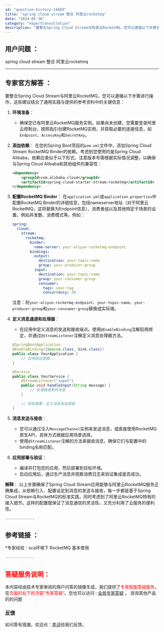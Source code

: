 ```yaml
---
id: "question-history-14809"
title: "spring cloud stream 整合 阿里云rocketmq"
date: "2024-05-30"
category: "expertConsultation"
description: "要整合Spring Cloud Stream与阿里云RocketMQ，您可以遵循以下步骤进行操作，这些建议结合了通用实践与提供的参考资料中的关键信息：1. **环境准备**：   - 确保您已有阿里云RocketMQ服务实例。如果尚未创建，您需要登录阿里云控制台，按照指引创建RocketMQ实例，并"
---
```


## 用户问题 ： 
 spring cloud stream 整合 阿里云rocketmq  

---------------
## 专家官方解答 ：

要整合Spring Cloud Stream与阿里云RocketMQ，您可以遵循以下步骤进行操作，这些建议结合了通用实践与提供的参考资料中的关键信息：

1. **环境准备**：
   - 确保您已有阿里云RocketMQ服务实例。如果尚未创建，您需要登录阿里云控制台，按照指引创建RocketMQ实例，并获取必要的连接信息，如`Endpoint`、`AccessKey`和`SecretKey`。

2. **添加依赖**：
   在您的Spring Boot项目的`pom.xml`文件中，添加Spring Cloud Stream RocketMQ Binder的依赖。考虑到您使用的是Spring Cloud Alibaba，依赖应类似于以下形式，注意版本号需根据实际情况调整，以确保与Spring Cloud Alibaba和其他组件的兼容性：
   ```xml
   <dependency>
       <groupId>com.alibaba.cloud</groupId>
       <artifactId>spring-cloud-starter-stream-rocketmq</artifactId>
   </dependency>
   ```

3. **配置RocketMQ Binder**：
   在`application.yml`或`application.properties`中配置RocketMQ Binder的详细信息，包括nameserver地址（对于阿里云RocketMQ，这将替换为Endpoint信息）、消费者组以及其他特定于场景的设置，例如并发数、消费模式等。例如：
   ```yaml
   spring:
     cloud:
       stream:
         rocketmq:
           binder:
             name-server: your-aliyun-rocketmq-endpoint
           bindings:
             output:
               destination: your-topic-name
               group: your-producer-group
             input:
               destination: your-topic-name
               group: your-consumer-group
               consumer:
                 tags: your-tag
                 concurrency: 20
   ```
   注意：将`your-aliyun-rocketmq-endpoint`、`your-topic-name`、`your-producer-group`和`your-consumer-group`替换成实际值。

4. **定义消息通道和处理器**：
   - 在应用中定义消息的发送和接收端点。使用`@EnableBinding`注解启用绑定，并通过`@StreamListener`注解定义消息处理器方法。
   ```java
   @SpringBootApplication
   @EnableBinding({Source.class, Sink.class})
   public class YourApplication {
       // 应用启动逻辑...
   }

   @Service
   public class YourService {
       @StreamListener("input")
       public void handleInput(String message) {
           // 处理接收到的消息
       }
       
       // 如有需要，定义消息发送逻辑
   }
   ```

5. **消息发送与接收**：
   - 您可以通过注入`MessageChannel`实例来发送消息，或直接使用RocketMQ原生API，具体方式根据应用场景选择。
   - 使用`@StreamListener`注解的方法来接收消息，确保它们与配置中的binding名称匹配。

6. **应用部署与验证**：
   - 编译并打包您的应用，然后部署到目标环境。
   - 启动应用后，通过生产消息并观察消费日志来验证集成是否成功。

**解释**：
以上步骤确保了Spring Cloud Stream应用能够与阿里云RocketMQ服务正确集成，从依赖引入、配置设定到消息的发送与接收，每一步都是基于Spring Cloud Stream与RocketMQ的标准实践，同时考虑到了阿里云RocketMQ特有的接入细节。这样的配置既保证了消息通信的灵活性，又充分利用了云服务的便利性。


<font color="#949494">---------------</font> 


## 参考链接 ：

*专家经验：sca环境下 RocketMQ 基本使用 


 <font color="#949494">---------------</font> 
 


## <font color="#FF0000">答疑服务说明：</font> 

本内容经由技术专家审阅的用户问答的镜像生成，我们提供了<font color="#FF0000">专家智能答疑服务</font>，在<font color="#FF0000">页面的右下的浮窗”专家答疑“</font>。您也可以访问 : [全局专家答疑](https://answer.opensource.alibaba.com/docs/intro) 。 咨询其他产品的的问题

### 反馈
如问答有错漏，欢迎点：[差评](https://ai.nacos.io/user/feedbackByEnhancerGradePOJOID?enhancerGradePOJOId=14813)给我们反馈。
